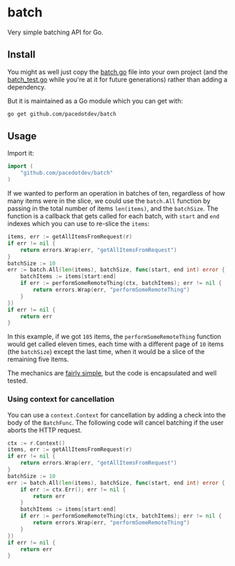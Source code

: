# batch

Very simple batching API for Go.

## Install

You might as well just copy the [batch.go](https://github.com/pacedotdev/batch/blob/master/batch.go) file into your own project (and the [batch_test.go](https://github.com/pacedotdev/batch/blob/master/batch_test.go) while you're at it for future generations) rather than adding a dependency.

But it is maintained as a Go module which you can get with:

```bash
go get github.com/pacedotdev/batch
```

## Usage

Import it:

```go
import (
	"github.com/pacedotdev/batch"
)
```

If we wanted to perform an operation in batches of ten, regardless of how many items were in the slice, we could use the `batch.All` function by passing in the total number of items `len(items)`, and the `batchSize`. The function is a callback that gets called for each batch, with `start` and `end` indexes which you can use to re-slice the `items`:

```go
items, err := getAllItemsFromRequest(r)
if err != nil {
	return errors.Wrap(err, "getAllItemsFromRequest")
}
batchSize := 10
err := batch.All(len(items), batchSize, func(start, end int) error {
	batchItems := items[start:end]
	if err := performSomeRemoteThing(ctx, batchItems); err != nil {
		return errors.Wrap(err, "performSomeRemoteThing")
	}
})
if err != nil {
	return err
}
```

In this example, if we got `105` items, the `performSomeRemoteThing` function would get called eleven times, each time with a different page of `10` items (the `batchSize`) except the last time, when it would be a slice of the remaining five items.

The mechanics are [fairly simple](https://github.com/pacedotdev/batch/blob/master/batch.go), but the code is encapsulated and well tested.

### Using context for cancellation

You can use a `context.Context` for cancellation by adding a check into the body of the `BatchFunc`. The following code will cancel batching if the user aborts the HTTP request.

```go
ctx := r.Context()
items, err := getAllItemsFromRequest(r)
if err != nil {
	return errors.Wrap(err, "getAllItemsFromRequest")
}
batchSize := 10
err := batch.All(len(items), batchSize, func(start, end int) error {
	if err := ctx.Err(); err != nil {
		return err
	}
	batchItems := items[start:end]
	if err := performSomeRemoteThing(ctx, batchItems); err != nil {
		return errors.Wrap(err, "performSomeRemoteThing")
	}
})
if err != nil {
	return err
}
```